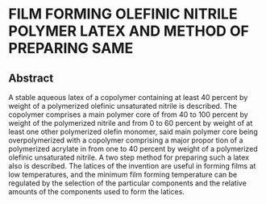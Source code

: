 # FILM FORMING OLEFINIC NITRILE POLYMER LATEX AND METHOD OF PREPARING SAME

## Abstract
A stable aqueous latex of a copolymer containing at least 40 percent by weight of a polymerized olefinic unsaturated nitrile is described. The copolymer comprises a main polymer core of from 40 to 100 percent by weight of the polymerized nitrile and from 0 to 60 percent by weight of at least one other polymerized olefin monomer, said main polymer core being overpolymerized with a copolymer comprising a major propor tion of a polymerized acrylate in from one to 40 percent by weight of a polymerized olefinic unsaturated nitrile. A two step method for preparing such a latex also is described. The latices of the invention are useful in forming films at low temperatures, and the minimum film forming temperature can be regulated by the selection of the particular components and the relative amounts of the components used to form the latices.